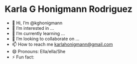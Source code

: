 # Karla G Honigmann Rodriguez

- 👋 Hi, I’m @kghonigmann
- 👀 I’m interested in ...
- 🌱 I’m currently learning ...
- 💞️ I’m looking to collaborate on ...
- 📫 How to reach me karlahonigmann@gmail.com
- 😄 Pronouns: Ella/ella/She
- ⚡ Fun fact: 

<!---
kghonigmann/kghonigmann is a ✨ special ✨ repository because its `README.md` (this file) appears on your GitHub profile.
You can click the Preview link to take a look at your changes.
--->
